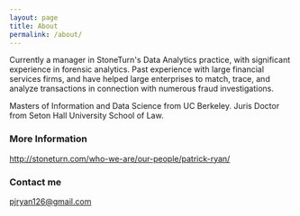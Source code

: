 ```yaml
---
layout: page
title: About
permalink: /about/
---
```


Currently a manager in StoneTurn's Data Analytics practice, with significant experience in forensic analytics. Past experience with large financial services firms, and have helped large enterprises to match, trace, and analyze transactions in connection with numerous fraud investigations.

Masters of Information and Data Science from UC Berkeley.
Juris Doctor from Seton Hall University School of Law.

### More Information

http://stoneturn.com/who-we-are/our-people/patrick-ryan/


### Contact me

[pjryan126@gmail.com](mailto:pjryan126@gmail.com)
